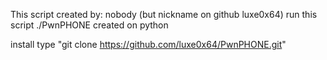 This script created by: nobody (but nickname on github luxe0x64)
run this script ./PwnPHONE
created on python

install type "git clone https://github.com/luxe0x64/PwnPHONE.git"
